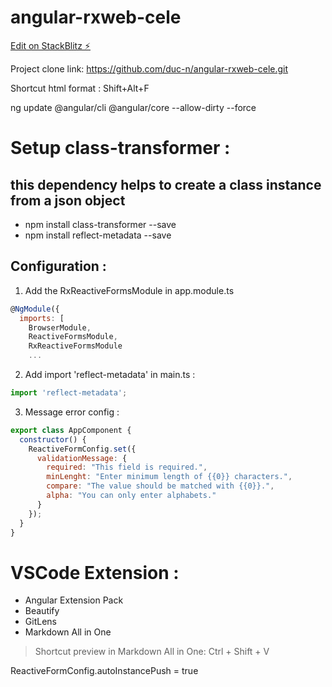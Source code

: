 # angular-rxweb-cele

[Edit on StackBlitz ⚡️](https://stackblitz.com/edit/angular-rxweb-cele)

Project clone link: <https://github.com/duc-n/angular-rxweb-cele.git>

Shortcut html format : Shift+Alt+F

ng update @angular/cli @angular/core --allow-dirty --force

# Setup class-transformer : 
## **this dependency helps to create a class instance from a json object**
- npm install class-transformer --save
- npm install reflect-metadata --save

## Configuration :
1. Add the RxReactiveFormsModule in app.module.ts
```js
@NgModule({
  imports: [
    BrowserModule,
    ReactiveFormsModule,
    RxReactiveFormsModule
    ...
```
2. Add import 'reflect-metadata' in main.ts :
```js
import 'reflect-metadata';
```
3. Message error config :
```js
export class AppComponent {
  constructor() {
    ReactiveFormConfig.set({
      validationMessage: {
        required: "This field is required.",
        minLenght: "Enter minimum length of {{0}} characters.",
        compare: "The value should be matched with {{0}}.",
        alpha: "You can only enter alphabets."
      }
    });
  }
}
```
# VSCode Extension : 
- Angular Extension Pack
- Beautify
- GitLens
- Markdown All in One 
> Shortcut preview in Markdown All in One: Ctrl + Shift + V


ReactiveFormConfig.autoInstancePush = true

